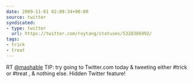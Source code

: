 ```yaml
---
date: 2009-11-01 02:09:34+00:00
source: twitter
syndicated:
- type: twitter
  url: https://twitter.com/roytang/statuses/5328386992/
tags:
- trick
- treat
---
```


RT [@mashable](https://twitter.com/mashable/) TIP: try going to Twitter.com today & tweeting either #trick or #treat , & nothing else. Hidden Twitter feature!